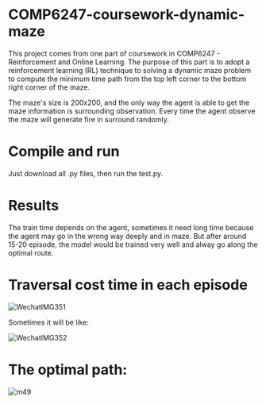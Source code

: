 # COMP6247-coursework-dynamic-maze
This project comes from one part of coursework in COMP6247 - Reinforcement and Online Learning.
The purpose of this part is to adopt a reinforcement learning (RL) technique to solving a dynamic maze problem to compute the minimum time path from the top left corner to the bottom right corner of the maze.

The maze's size is 200x200, and the only way the agent is able to get the maze information is surrounding observation. Every time the agent observe the maze will generate fire in surround randomly.


# Compile and run
Just download all .py files, then run the test.py.

# Results
The train time depends on the agent, sometimes it need long time because the agent may go in the wrong way deeply and in maze. But after around 15-20 episode, the model would be trained very well and alway go along the optimal route.

# Traversal cost time in each episode

![WechatIMG351](https://user-images.githubusercontent.com/48167274/170840057-37056cee-00a9-4831-950f-457377e55a99.jpeg)

Sometimes it will be like:

![WechatIMG352](https://user-images.githubusercontent.com/48167274/170840141-7a107be4-379d-4831-bc8c-1872530cb18a.jpeg)

# The optimal path:
![m49](https://user-images.githubusercontent.com/48167274/170840013-bcae8282-6570-468e-b276-09424a60a04a.png)
